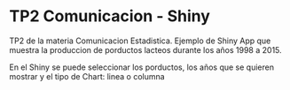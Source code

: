 # TP2 Comunicacion - Shiny 

TP2 de la materia Comunicacion Estadistica. Ejemplo de Shiny App que muestra la produccion de porductos lacteos durante los años 1998 a 2015.

En el Shiny se puede seleccionar los porductos, los años que se quieren mostrar y el tipo de Chart: linea o columna




